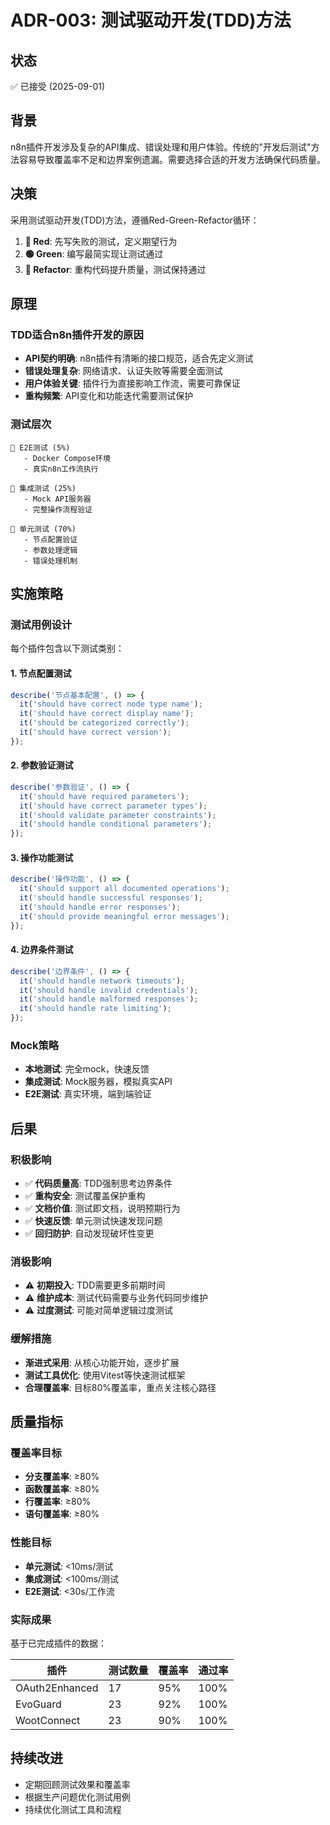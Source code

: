 # ADR-003: 测试驱动开发(TDD)方法

## 状态
✅ 已接受 (2025-09-01)

## 背景
n8n插件开发涉及复杂的API集成、错误处理和用户体验。传统的"开发后测试"方法容易导致覆盖率不足和边界案例遗漏。需要选择合适的开发方法确保代码质量。

## 决策
采用测试驱动开发(TDD)方法，遵循Red-Green-Refactor循环：

1. **🔴 Red**: 先写失败的测试，定义期望行为
2. **🟢 Green**: 编写最简实现让测试通过
3. **🔵 Refactor**: 重构代码提升质量，测试保持通过

## 原理

### TDD适合n8n插件开发的原因
- **API契约明确**: n8n插件有清晰的接口规范，适合先定义测试
- **错误处理复杂**: 网络请求、认证失败等需要全面测试
- **用户体验关键**: 插件行为直接影响工作流，需要可靠保证
- **重构频繁**: API变化和功能迭代需要测试保护

### 测试层次
```
🔺 E2E测试 (5%)
   - Docker Compose环境
   - 真实n8n工作流执行
   
🔺 集成测试 (25%)
   - Mock API服务器
   - 完整操作流程验证
   
🔺 单元测试 (70%)
   - 节点配置验证
   - 参数处理逻辑  
   - 错误处理机制
```

## 实施策略

### 测试用例设计
每个插件包含以下测试类别：

#### 1. 节点配置测试
```typescript
describe('节点基本配置', () => {
  it('should have correct node type name');
  it('should have correct display name');
  it('should be categorized correctly');
  it('should have correct version');
});
```

#### 2. 参数验证测试
```typescript
describe('参数验证', () => {
  it('should have required parameters');
  it('should have correct parameter types');
  it('should validate parameter constraints');
  it('should handle conditional parameters');
});
```

#### 3. 操作功能测试
```typescript
describe('操作功能', () => {
  it('should support all documented operations');
  it('should handle successful responses');
  it('should handle error responses');
  it('should provide meaningful error messages');
});
```

#### 4. 边界条件测试
```typescript
describe('边界条件', () => {
  it('should handle network timeouts');
  it('should handle invalid credentials');
  it('should handle malformed responses');
  it('should handle rate limiting');
});
```

### Mock策略
- **本地测试**: 完全mock，快速反馈
- **集成测试**: Mock服务器，模拟真实API
- **E2E测试**: 真实环境，端到端验证

## 后果

### 积极影响
- ✅ **代码质量高**: TDD强制思考边界条件
- ✅ **重构安全**: 测试覆盖保护重构
- ✅ **文档价值**: 测试即文档，说明预期行为
- ✅ **快速反馈**: 单元测试快速发现问题
- ✅ **回归防护**: 自动发现破坏性变更

### 消极影响
- ⚠️ **初期投入**: TDD需要更多前期时间
- ⚠️ **维护成本**: 测试代码需要与业务代码同步维护
- ⚠️ **过度测试**: 可能对简单逻辑过度测试

### 缓解措施
- **渐进式采用**: 从核心功能开始，逐步扩展
- **测试工具优化**: 使用Vitest等快速测试框架
- **合理覆盖率**: 目标80%覆盖率，重点关注核心路径

## 质量指标

### 覆盖率目标
- **分支覆盖率**: ≥80%
- **函数覆盖率**: ≥80% 
- **行覆盖率**: ≥80%
- **语句覆盖率**: ≥80%

### 性能目标
- **单元测试**: <10ms/测试
- **集成测试**: <100ms/测试
- **E2E测试**: <30s/工作流

### 实际成果
基于已完成插件的数据：

| 插件 | 测试数量 | 覆盖率 | 通过率 |
|------|----------|--------|--------|
| OAuth2Enhanced | 17 | 95% | 100% |
| EvoGuard | 23 | 92% | 100% |
| WootConnect | 23 | 90% | 100% |

## 持续改进
- 定期回顾测试效果和覆盖率
- 根据生产问题优化测试用例
- 持续优化测试工具和流程